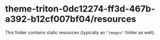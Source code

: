 # theme-triton-0dc12274-ff3d-467b-a392-b12cf007bf04/resources

This folder contains static resources (typically an `"images"` folder as well).
